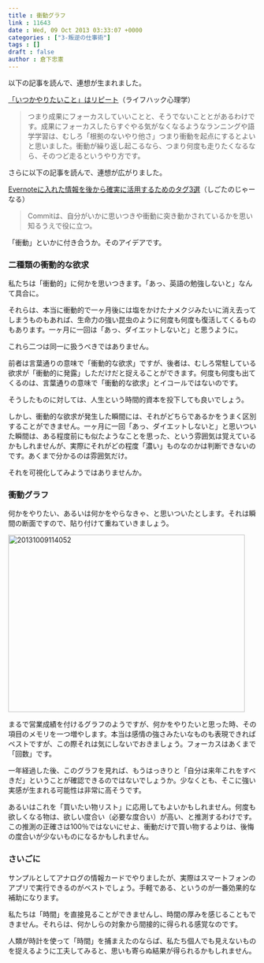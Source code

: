 ```yaml
---
title : 衝動グラフ
link : 11643
date : Wed, 09 Oct 2013 03:33:07 +0000
categories : ["3-叛逆の仕事術"]
tags : []
draft : false
author : 倉下忠憲
---
```


以下の記事を読んで、連想が生まれました。

<a href="http://mindhack.sakura.ne.jp/archives/1048" target="_blank">「いつかやりたいこと」はリピート</a>（ライフハック心理学）

<blockquote>
つまり成果にフォーカスしていいことと、そうでないこととがあるわけです。成果にフォーカスしたらすぐやる気がなくなるようなランニングや語学学習は、むしろ「根拠のないやり他さ」つまり衝動を起点にするとよいと思いました。衝動が繰り返し起こるなら、つまり何度も走りたくなるなら、そのつど走るというやり方です。
</blockquote>

さらに以下の記事を読んで、連想が広がりました。

<a href="http://shigotano.hatenablog.jp/entry/2013/10/08/085152" target="_blank">Evernoteに入れた情報を後から確実に活用するためのタグ3選</a>（しごたのじゃーなる）

<blockquote>
Commitは、自分がいかに思いつきや衝動に突き動かされているかを思い知るうえで役に立つ。
</blockquote>

「衝動」といかに付き合うか。そのアイデアです。

<H3>二種類の衝動的な欲求</H3>私たちは「衝動的」に何かを思いつきます。「あっ、英語の勉強しないと」なんて具合に。

それらは、本当に衝動的で一ヶ月後には塩をかけたナメクジみたいに消え去ってしまうものもあれば、生命力の強い昆虫のように何度も何度も復活してくるものもあります。一ヶ月に一回は「あっ、ダイエットしないと」と思うように。

これら二つは同一に扱うべきではありません。

前者は言葉通りの意味で「衝動的な欲求」ですが、後者は、むしろ常駐している欲求が「衝動的に発露」しただけだと捉えることができます。何度も何度も出てくるのは、言葉通りの意味で「衝動的な欲求」とイコールではないのです。

そうしたものに対しては、人生という時間的資本を投下しても良いでしょう。

しかし、衝動的な欲求が発生した瞬間には、それがどちらであるかをうまく区別することができません。一ヶ月に一回「あっ、ダイエットしないと」と思いついた瞬間は、ある程度前にも似たようなことを思った、という雰囲気は覚えているかもしれませんが、実際にそれがどの程度「濃い」ものなのかは判断できないのです。あくまで分かるのは雰囲気だけ。

それを可視化してみようではありませんか。

<H3>衝動グラフ</H3>何かをやりたい、あるいは何かをやらなきゃ、と思いついたとします。それは瞬間の断面ですので、貼り付けて重ねていきましょう。

<a href="https://rashita.net/blog/wp-content/uploads/2013/10/20131009114052.jpg"><img src="https://rashita.net/blog/wp-content/uploads/2013/10/20131009114052.jpg" alt="20131009114052" width="480" height="360" class="alignnone size-full wp-image-11644" /></a>

まるで営業成績を付けるグラフのようですが、何かをやりたいと思った時、その項目のメモリを一つ増やします。本当は感情の強さみたいなものも表現できればベストですが、この際それは気にしないでおきましょう。フォーカスはあくまで「回数」です。

一年経過した後、このグラフを見れば、もうはっきりと「自分は来年これをすべきだ」ということが確認できるのではないでしょうか。少なくとも、そこに強い実感が生まれる可能性は非常に高そうです。

あるいはこれを「買いたい物リスト」に応用してもよいかもしれません。何度も欲しくなる物は、欲しい度合い（必要な度合い）が高い、と推測するわけです。この推測の正確さは100％ではないにせよ、衝動だけで買い物するよりは、後悔の度合いが少ないものになるかもしれません。

<H3>さいごに</H3>サンプルとしてアナログの情報カードでやりましたが、実際はスマートフォンのアプリで実行できるのがベストでしょう。手軽である、というのが一番効果的な補助になります。

私たちは「時間」を直接見ることができませんし、時間の厚みを感じることもできません。それらは、何かしらの対象から間接的に得られる感覚なのです。

人類が時計を使って「時間」を捕まえたのならば、私たち個人でも見えないものを捉えるように工夫してみると、思いも寄らぬ結果が得られるかもしれません。